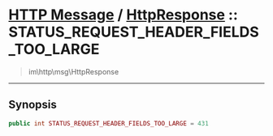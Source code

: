 # [HTTP Message](http.md) / [HttpResponse](http-HttpResponse.md) :: STATUS_REQUEST_HEADER_FIELDS_TOO_LARGE
 > im\http\msg\HttpResponse
____

## Synopsis
```php
public int STATUS_REQUEST_HEADER_FIELDS_TOO_LARGE = 431
```
